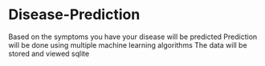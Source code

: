 # Disease-Prediction
Based on the symptoms you have your disease will be predicted
Prediction will be done using multiple machine learning algorithms
The data will be stored and viewed sqlite 
